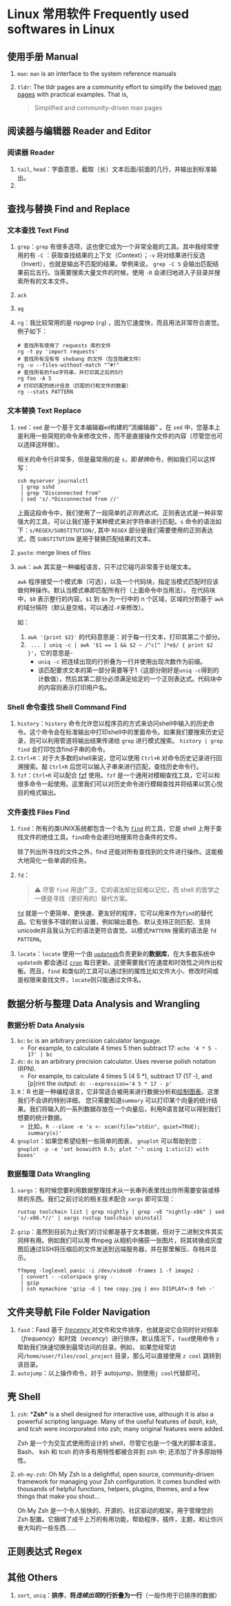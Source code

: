# Linux 常用软件 Frequently used softwares in Linux

## 使用手册 Manual

1. `man`: `man` is an interface to the system reference manuals

2. `tldr`: The tldr pages are a community effort to simplify the beloved [man pages](https://en.wikipedia.org/wiki/Man_page) with practical examples. That is, 

   > Simplified and community-driven man pages

## 阅读器与编辑器 Reader and Editor

### 阅读器 Reader

1. `tail`, `head`：字面意思，截取（长）文本后面/前面的几行，并输出到标准输出。
2. 

## 查找与替换 Find and Replace

### 文本查找 Text Find

1. `grep`：`grep` 有很多选项，这也使它成为一个非常全能的工具。其中我经常使用的有 `-C` ：获取查找结果的上下文（Context）；`-v` 将对结果进行反选（Invert），也就是输出不匹配的结果。举例来说， `grep -C 5` 会输出匹配结果前后五行。当需要搜索大量文件的时候，使用 `-R` 会递归地进入子目录并搜索所有的文本文件。

2. `ack`

3. `ag`

4. `rg`：我比较常用的是 ripgrep (`rg`) ，因为它速度快，而且用法非常符合直觉。例子如下：

   ```shell
   # 查找所有使用了 requests 库的文件
   rg -t py 'import requests'
   # 查找所有没有写 shebang 的文件（包含隐藏文件）
   rg -u --files-without-match "^#!"
   # 查找所有的foo字符串，并打印其之后的5行
   rg foo -A 5
   # 打印匹配的统计信息（匹配的行和文件的数量）
   rg --stats PATTERN
   ```

### 文本替换 Text Replace

1. `sed`：`sed` 是一个基于文本编辑器`ed`构建的”流编辑器” 。在 `sed` 中，您基本上是利用一些简短的命令来修改文件，而不是直接操作文件的内容（尽管您也可以选择这样做）。

   相关的命令行非常多，但是最常用的是 `s`，即*替换*命令，例如我们可以这样写：

   ```shell
   ssh myserver journalctl
    | grep sshd
    | grep "Disconnected from"
    | sed 's/.*Disconnected from //'
   ```

   上面这段命令中，我们使用了一段简单的*正则表达式*。正则表达式是一种非常强大的工具，可以让我们基于某种模式来对字符串进行匹配。`s` 命令的语法如下：`s/REGEX/SUBSTITUTION/`, 其中 `REGEX` 部分是我们需要使用的正则表达式，而 `SUBSTITUTION` 是用于替换匹配结果的文本。

2. `paste`: merge lines of files

3. `awk`：`awk` 其实是一种编程语言，只不过它碰巧非常善于处理文本。

   `awk` 程序接受一个模式串（可选），以及一个代码块，指定当模式匹配时应该做何种操作。默认当模式串即匹配所有行（上面命令中当用法）。 在代码块中，`$0` 表示整行的内容，`$1` 到 `$n` 为一行中的 n 个区域，区域的分割基于 `awk` 的域分隔符（默认是空格，可以通过`-F`来修改）。

   如：

   1. `awk '{print $2}'` 的代码意思是：对于每一行文本，打印其第二个部分。
   2. ` ... | uniq -c | awk '$1 == 1 && $2 ~ /^c[^ ]*e$/ { print $2 }'`，它的意思是- 
      - `uniq -c` 把连续出现的行折叠为一行并使用出现次数作为前缀。
      - 该匹配要求文本的第一部分需要等于1（这部分刚好是`uniq -c`得到的计数值），然后其第二部分必须满足给定的一个正则表达式。代码块中的内容则表示打印用户名。

### Shell 命令查找 Shell Command Find

1. `history`：`history`  命令允许您以程序员的方式来访问shell中输入的历史命令。这个命令会在标准输出中打印shell中的里面命令。如果我们要搜索历史记录，则可以利用管道将输出结果传递给 `grep` 进行模式搜索。 `history | grep find` 会打印包含find子串的命令。
2. `Ctrl+R`：对于大多数的shell来说，您可以使用 `Ctrl+R` 对命令历史记录进行回溯搜索。敲 `Ctrl+R` 后您可以输入子串来进行匹配，查找历史命令行。
3. `fzf`：`Ctrl+R` 可以配合 [fzf](https://github.com/junegunn/fzf/wiki/Configuring-shell-key-bindings#ctrl-r) 使用。`fzf` 是一个通用对模糊查找工具，它可以和很多命令一起使用。这里我们可以对历史命令进行模糊查找并将结果以赏心悦目的格式输出。

### 文件查找 Files Find

1. `find`：所有的类UNIX系统都包含一个名为 [`find`](https://man7.org/linux/man-pages/man1/find.1.html) 的工具，它是 shell 上用于查找文件的绝佳工具。`find`命令会递归地搜索符合条件的文件。

   除了列出所寻找的文件之外，find 还能对所有查找到的文件进行操作。这能极大地简化一些单调的任务。

2. `fd`：

   > :warning: 尽管 `find` 用途广泛，它的语法却比较难以记忆，而 shell 的哲学之一便是寻找（更好用的）替代方案。

   [`fd`](https://github.com/sharkdp/fd) 就是一个更简单、更快速、更友好的程序，它可以用来作为`find`的替代品。它有很多不错的默认设置，例如输出着色、默认支持正则匹配、支持unicode并且我认为它的语法更符合直觉。以模式`PATTERN` 搜索的语法是 `fd PATTERN`。

3. `locate`：`locate` 使用一个由 [`updatedb`](https://man7.org/linux/man-pages/man1/updatedb.1.html)负责更新的**数据库**，在大多数系统中 `updatedb` 都会通过 [`cron`](https://man7.org/linux/man-pages/man8/cron.8.html) 每日更新。这便需要我们在速度和时效性之间作出权衡。而且，`find` 和类似的工具可以通过别的属性比如文件大小、修改时间或是权限来查找文件，`locate`则只能通过文件名。

   

##  数据分析与整理 Data Analysis and Wrangling

### 数据分析 Data Analysis

1. `bc`: `bc` is an arbitrary precision calculator language.
   - For example, to calculate 4 times 5 then subtract 17: `echo '4 * 5 - 17' | bc`
2. `dc`: `dc` is an arbitrary precision calculator. Uses reverse polish notation (RPN).
   - For example, to calculate 4 times 5 (4 5 *), subtract 17 (17 -), and [p]rint the output:
     `dc --expression='4 5 * 17 - p'`
3. `R`：R 也是一种编程语言，它非常适合被用来进行数据分析和[绘制图表](https://ggplot2.tidyverse.org/)。这里我们不会讲的特别详细， 您只需要知道`summary` 可以打印某个向量的统计结果。我们将输入的一系列数据存放在一个向量后，利用R语言就可以得到我们想要的统计数据。
   - 比如，`R --slave -e 'x <- scan(file="stdin", quiet=TRUE); summary(x)'`
4. `gnuplot`：如果您希望绘制一些简单的图表， `gnuplot` 可以帮助到您：`gnuplot -p -e 'set boxwidth 0.5; plot "-" using 1:xtic(2) with boxes'`

### 数据整理 Data Wrangling

1. `xargs`：有时候您要利用数据整理技术从一长串列表里找出你所需要安装或移除的东西。我们之前讨论的相关技术配合 `xargs` 即可实现：

   ```shell
   rustup toolchain list | grep nightly | grep -vE "nightly-x86" | sed 's/-x86.*//' | xargs rustup toolchain uninstall
   ```

2. `gzip`：虽然到目前为止我们的讨论都是基于文本数据，但对于二进制文件其实同样有用。例如我们可以用 ffmpeg 从相机中捕获一张图片，将其转换成灰度图后通过SSH将压缩后的文件发送到远端服务器，并在那里解压、存档并显示。

   ```shell
   ffmpeg -loglevel panic -i /dev/video0 -frames 1 -f image2 -
    | convert - -colorspace gray -
    | gzip
    | ssh mymachine 'gzip -d | tee copy.jpg | env DISPLAY=:0 feh -'
   ```

## 文件夹导航 File Folder Navigation

1. `fasd`：Fasd 基于 [*frecency* ](https://developer.mozilla.org/en-US/docs/Mozilla/Tech/Places/Frecency_algorithm)对文件和文件排序，也就是说它会同时针对频率（*frequency*）和时效（*recency*）进行排序。默认情况下，`fasd`使用命令 `z` 帮助我们快速切换到最常访问的目录。例如， 如果您经常访问`/home/user/files/cool_project` 目录，那么可以直接使用 `z cool` 跳转到该目录。
2. `autojump`：以上操作命令，对于 autojump，则使用`j cool`代替即可。

## 壳 Shell

1. `zsh`: ***Zsh\*** is a shell designed for interactive use, although it is also a powerful scripting language. Many of the useful features of *bash*, *ksh*, and *tcsh* were incorporated into zsh; many original features were added.

   Zsh 是一个为交互式使用而设计的 shell，尽管它也是一个强大的脚本语言。Bash、 ksh 和 tcsh 的许多有用特性都被合并到 zsh 中; 还添加了许多原始特性。

2. `oh-my-zsh`: Oh My Zsh is a delightful, open source, community-driven framework for managing your Zsh configuration. It comes bundled with thousands of helpful functions, helpers, plugins, themes, and a few things that make you shout...

   Oh My Zsh 是一个令人愉快的、开源的、社区驱动的框架，用于管理您的 Zsh 配置。它捆绑了成千上万的有用功能，帮助程序，插件，主题，和让你兴奋大叫的一些东西……

## 正则表达式 Regex

## 其他 Others

1. `sort`, `uniq`：**排序**，**将*连续出现*的行折叠为一行**（一般作用于已排序的数据）
